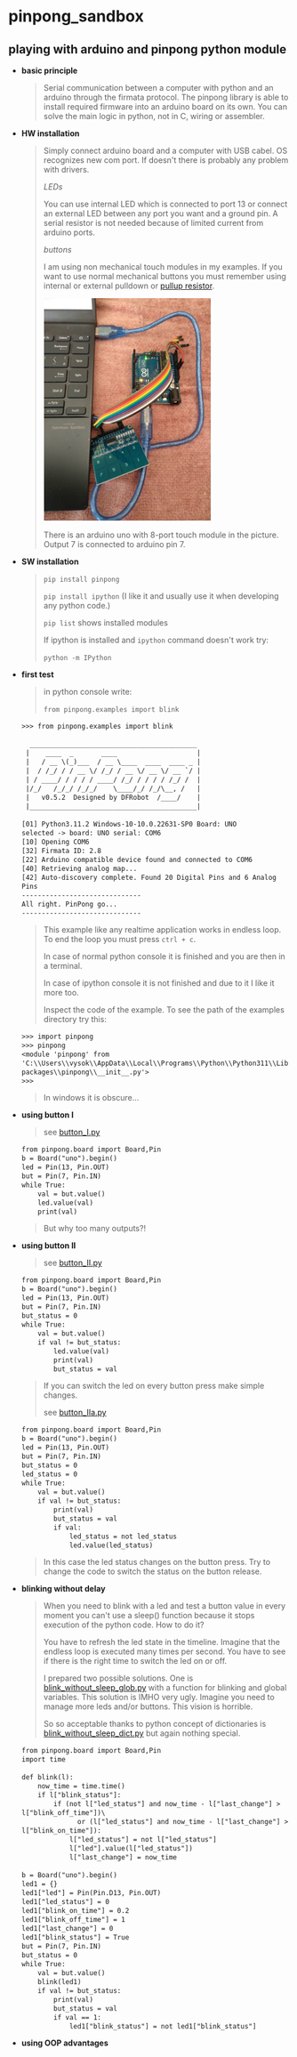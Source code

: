 # pinpong_sandbox
## playing with arduino and pinpong python module

- **basic principle**
  > Serial communication between a computer with python and an arduino through the firmata protocol.
  > The pinpong library is able to install required firmware into an arduino board on its own.
  > You can solve the main logic in python, not in C, wiring or assembler. 
  >
- **HW installation**
  > Simply connect arduino board and a computer with USB cabel. OS recognizes new com port.
  > If doesn't there is probably any problem with drivers.
  >
  > *LEDs*
  >
  > You can use internal LED which is connected to port 13 or connect an external LED between any port you want and a ground pin.
  > A serial resistor is not needed because of limited current from arduino ports. 
  >
  > *buttons*
  >
  > I am using non mechanical touch modules in my examples. If you want to use normal mechanical buttons you must remember using
  > internal or external pulldown or [pullup resistor][1].
  >
  > [1]: <https://en.wikipedia.org/wiki/Pull-up_resistor> "pullup resistor"
  >
  > <img src="arduino.jpg" width="300" height="400" />
  >
  > There is an arduino uno with 8-port touch module in the picture.
  > Output 7 is connected to arduino pin 7. 
  
- **SW installation**

  > `pip install pinpong`
  >
  > `pip install ipython` (I like it and usually use it when developing any python code.)
  >
  > `pip list` shows installed modules
  > 
  > If ipython is installed and `ipython` command doesn't work try:
  >
  > `python -m IPython`

- **first test**
  
  > in python console write:
  >
  > `from pinpong.examples import blink`
  ```console
  >>> from pinpong.examples import blink
  
    __________________________________________
   |    ____  _       ____                    |
   |   / __ \(_)___  / __ \____  ____  ____ _ |
   |  / /_/ / / __ \/ /_/ / __ \/ __ \/ __ `/ |
   | / ____/ / / / / ____/ /_/ / / / / /_/ /  |
   |/_/   /_/_/ /_/_/    \____/_/ /_/\__, /   |
   |   v0.5.2  Designed by DFRobot  /____/    |
   |__________________________________________|
  
  [01] Python3.11.2 Windows-10-10.0.22631-SP0 Board: UNO
  selected -> board: UNO serial: COM6
  [10] Opening COM6
  [32] Firmata ID: 2.8
  [22] Arduino compatible device found and connected to COM6
  [40] Retrieving analog map...
  [42] Auto-discovery complete. Found 20 Digital Pins and 6 Analog Pins
  ------------------------------
  All right. PinPong go...
  ------------------------------
  ```
  > This example like any realtime application works in endless loop.
  > To end the loop you must press `ctrl + c`.
  >
  > In case of normal python console it is finished and you are then in a terminal.
  >
  > In case of ipython console it is not finished and due to it I like it more too.
  >
  > Inspect the code of the example. To see the path of the examples directory try this:
  ```
  >>> import pinpong
  >>> pinpong
  <module 'pinpong' from 'C:\\Users\\vysok\\AppData\\Local\\Programs\\Python\\Python311\\Lib\\site-packages\\pinpong\\__init__.py'>
  >>>
  ```
  > In windows it is obscure...
  > 
- **using button I**
  >
  > see [button_I.py][2]
  >
  > [2]: <https://github.com/JerryFox/pinpong_sandbox/blob/main/button_I.py> 
  >
  ```
  from pinpong.board import Board,Pin
  b = Board("uno").begin()
  led = Pin(13, Pin.OUT)
  but = Pin(7, Pin.IN)
  while True:
      val = but.value()
      led.value(val)
      print(val)
  ```
  >
  > But why too many outputs?!
  >

  
- **using button II**
  >
  > see [button_II.py][3]
  >
  > [3]: <https://github.com/JerryFox/pinpong_sandbox/blob/main/button_II.py> 
  >
  ```
  from pinpong.board import Board,Pin
  b = Board("uno").begin()
  led = Pin(13, Pin.OUT)
  but = Pin(7, Pin.IN)
  but_status = 0
  while True:
      val = but.value()
      if val != but_status: 
          led.value(val)
          print(val)
          but_status = val
  ```
  >
  > If you can switch the led on every button press make simple changes.
  >
  > see [button_IIa.py][4]
  >
  > [4]: <https://github.com/JerryFox/pinpong_sandbox/blob/main/button_IIa.py> 
  >
  ```
  from pinpong.board import Board,Pin
  b = Board("uno").begin()
  led = Pin(13, Pin.OUT)
  but = Pin(7, Pin.IN)
  but_status = 0
  led_status = 0
  while True:
      val = but.value()
      if val != but_status: 
          print(val)
          but_status = val
          if val: 
              led_status = not led_status
              led.value(led_status)
  ```
  >
  > In this case the led status changes on the button press. Try to change the code to switch the status on the button release.
  > 
- **blinking without delay**
  >
  > When you need to blink with a led and test a button value in every moment you can't use a sleep() function
  > because it stops execution of the python code. How to do it?
  >
  > You have to refresh the led state in the timeline. Imagine that the endless loop is executed many times per second.
  > You have to see if there is the right time to switch the led on or off. 
  >
  > I prepared two possible solutions. One is [blink_without_sleep_glob.py][5] with a function for blinking
  > and global variables. This solution is IMHO very ugly. Imagine you need to manage more leds and/or buttons.
  > This vision is horrible.
  >
  > So so acceptable thanks to python concept of dictionaries is [blink_without_sleep_dict.py][6]
  > but again nothing special. 
  >
  >[5]: <https://github.com/JerryFox/pinpong_sandbox/blob/main/blink_without_sleep_glob.py> 
  >[6]: <https://github.com/JerryFox/pinpong_sandbox/blob/main/blink_without_sleep_dict.py> 
  >
  ```
  from pinpong.board import Board,Pin
  import time
  
  def blink(l):
      now_time = time.time()
      if l["blink_status"]:
          if (not l["led_status"] and now_time - l["last_change"] > l["blink_off_time"])\
                or (l["led_status"] and now_time - l["last_change"] > l["blink_on_time"]):
              l["led_status"] = not l["led_status"] 
              l["led"].value(l["led_status"])
              l["last_change"] = now_time
  
  b = Board("uno").begin()
  led1 = {}
  led1["led"] = Pin(Pin.D13, Pin.OUT)
  led1["led_status"] = 0
  led1["blink_on_time"] = 0.2
  led1["blink_off_time"] = 1
  led1["last_change"] = 0
  led1["blink_status"] = True
  but = Pin(7, Pin.IN)
  but_status = 0
  while True:
      val = but.value()
      blink(led1)
      if val != but_status:
          print(val)
          but_status = val
          if val == 1:
              led1["blink_status"] = not led1["blink_status"]
  ```
  >
  >
- **using OOP advantages**

